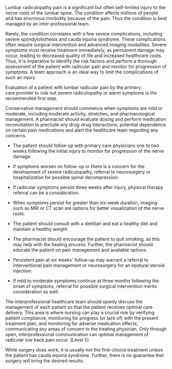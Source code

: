 Lumbar radiculopathy pain is a significant but often self-limited injury to the nerve roots of the lumbar spine. The condition affects millions of people and has enormous morbidity because of the pain. Thus the condition is best managed by an inter-professional team.

Rarely, the condition correlates with a few severe complications, including severe spondylolisthesis and cauda equina syndrome. These complications often require surgical intervention and advanced imaging modalities. Severe symptoms must receive treatment immediately, as permanent damage may occur, leading to decreased quality of life and increased healthcare costs. Thus, it is imperative to identify the risk factors and perform a thorough assessment of the patient with radicular pain and monitor for progression of symptoms. A team approach is an ideal way to limit the complications of such an injury.

Evaluation of a patient with lumbar radicular pain by the primary care provider to rule out severe radiculopathy or alarm symptoms is the recommended first step.

Conservative management should commence when symptoms are mild or moderate, including moderate activity, stretches, and pharmacological management. A pharmacist should evaluate dosing and perform medication reconciliation to preclude any drug-drug interactions, potential dependence on certain pain medications and alert the healthcare team regarding any concerns.

- The patient should follow up with primary care physicians one to two weeks following the initial injury to monitor for progression of the nerve damage.

- If symptoms worsen on follow-up or there is a concern for the development of severe radiculopathy, referral to neurosurgery or hospitalization for possible spinal decompression.

- If radicular symptoms persist three weeks after injury, physical therapy referral can be a consideration.

- When symptoms persist for greater than six-week duration, imaging such as MRI or CT scan are options for better visualization of the nerve roots.

- The patient should consult with a dietitian and eat a healthy diet and maintain a healthy weight.

- The pharmacist should encourage the patient to quit smoking, as this may help with the healing process. Further, the pharmacist should educate the patient on pain management and available options.

- Persistent pain at six weeks' follow-up may warrant a referral to interventional pain management or neurosurgery for an epidural steroid injection.

- If mild to moderate symptoms continue at three months following the onset of symptoms, referral for possible surgical intervention merits consideration as well.

The interprofessional healthcare team should openly discuss the management of each patient so that the patient receives optimal care delivery. This area is where nursing can play a crucial role by verifying patient compliance, monitoring for progress (or lack of) with the present treatment plan, and monitoring for adverse medication effects; communicating any areas of concern to the treating physician. Only through open, interprofessional communication can optimal management of radicular low back pain occur. [Level 5]

While surgery does work, it is usually not the first-choice treatment unless the patient has cauda equina syndrome. Further, there is no guarantee that surgery will bring the desired results.